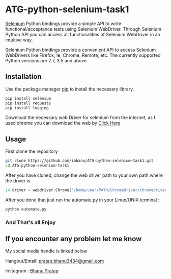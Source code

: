# ATG-python-selenium-task1
[Selenium](https://selenium-python.readthedocs.io/index.html) Python bindings provide a simple API to write functional/acceptance tests using Selenium WebDriver. Through Selenium Python API you can access all functionalities of Selenium WebDriver in an intuitive way.

Selenium Python bindings provide a convenient API to access Selenium WebDrivers like Firefox, Ie, Chrome, Remote, etc. The currently supported Python versions are 2.7, 3.5 and above.

## Installation

Use the package manager [pip](https://pip.pypa.io/en/stable/) to install the necessary library.

```bash
pip install selenium
pip install requests
pip install logging
```
Download the necessary web Driver for selenium from the internet, as I used chrome you can download the web by [Click Here](https://sites.google.com/a/chromium.org/chromedriver/downloads)
## Usage
First clone the repository
```bash
git clone https://github.com/ibhanu/ATG-python-selenium-task1.git
cd ATG-python-selenium-task1
```
After you have cloned, change the web driver path to your own path where the driver is 
```python
14 driver = webdriver.Chrome('/home/user/PATH/ChromeDriver/chromedriver')
```
After you done that just  run the automate.py in your Linux/UNIX terminal :
```bash
python automate.py
```
### And That's all Enjoy
## If you encounter any problem let me know
My social media handle is linked below

Hangout/Email: pratap.bhanu3434@gmail.com

Instagram : [Bhanu Pratap](https://instagram.com/itsbhanupratap/)
